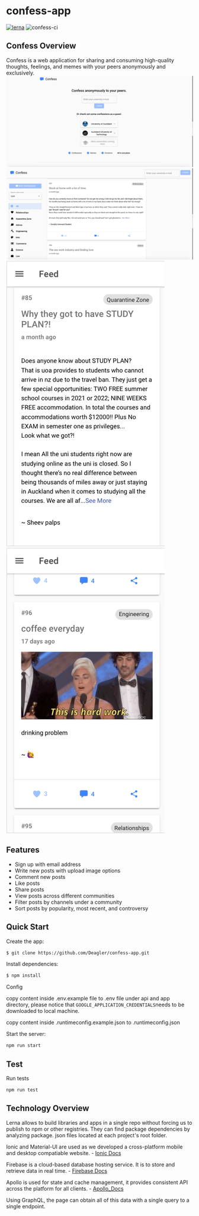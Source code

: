 # confess-app

[![lerna](https://img.shields.io/badge/maintained%20with-lerna-cc00ff.svg)](https://lerna.js.org/)
![confess-ci](https://github.com/Deagler/confess-app/workflows/confess-ci/badge.svg)

## Confess Overview
Confess is a web application for sharing and consuming high-quality thoughts, feelings, and memes with your peers anonymously and exclusively.
![Confess LandingPage](confessPreview/landingPage.png?raw=true "landing")
![Confess PostPage](confessPreview/postPage.png?raw=true "post")
![Confess RegisterPage](confessPreview/mobileOverview.png?raw=true "register")
![Confess CommentPage](confessPreview/mobileComment.png?raw=true "comment")

## Features

  * Sign up with email address
  * Write new posts with upload image options
  * Comment new posts
  * Like posts
  * Share posts
  * View posts across different communities
  * Filter posts by channels under a community
  * Sort posts by popularity, most recent, and controversy 

## Quick Start
   Create the app:
```bash
$ git clone https://github.com/Deagler/confess-app.git
```
  Install dependencies:
```bash
$ npm install
```
  Config

  copy content inside .env.example file to .env file under api and app directory, please notice that ``GOOGLE_APPLICATION_CREDENTIALS``needs to be    downloaded to local machine.

  copy content inside .runtimeconfig.example.json to .runtimeconfig.json


  Start the server:

```bash
npm run start
```

## Test

  Run tests

```bash
npm run test
```


## Technology Overview

Lerna allows to build libraries and apps in a single repo without forcing us to publish to npm or other registries. They can find package dependencies by analyzing package. json files located at each project's root folder.

Ionic and Material-UI are used as we developed a cross-platform mobile and desktop compatiable website. - [Ionic Docs](https://ionicframework.com/docs)

Firebase is a cloud-based database hosting service. It is to store and retrieve data in real time. - [Firebase Docs](https://firebase.google.com)

Apollo is used for state and cache management, it provides consistent API across the platform for all clients. - [Apollo_Docs](https://www.apollographql.com/docs)

Using GraphQL, the page can obtain all of this data with a single query to a single endpoint.


